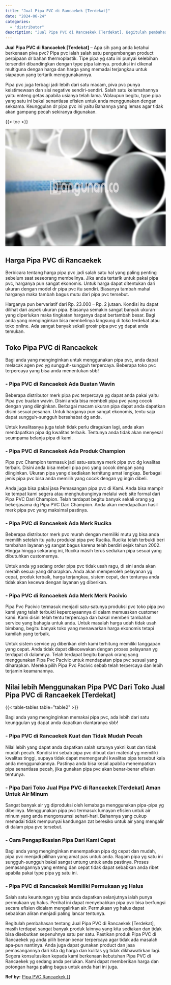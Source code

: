 ```yaml
---
title: "Jual Pipa PVC di Rancaekek [Terdekat]"
date: "2024-06-24"
categories: 
  - "distributor"
description: "Jual Pipa PVC di Rancaekek [Terdekat]. Begitulah pembahasan tentang Jual Pipa PVC di Rancaekek [Terdekat], masih terdapat sangat banyak produk lainnya yang..."
---
```


**Jual Pipa PVC di Rancaekek \[Terdekat\]** – Apa sih yang anda ketahui berkenaan piva pvc? Pipa pvc ialah salah satu pengembangan product perpipaan dr bahan thermoplastik. Tipe pipa yg satu ini punyai kelebihan tersendiri dibandingkan dengan type pipa lainnya. produksi ini dikenal multiguna dengan harga dan harga yang memadai terjangkau untuk siapapun yang tertarik menggunakannya.

Pipa pvc juga terbagi jadi lebih dari satu macam, piva pvc punya keistimewaan dan sisi negative sendiri-sendiri. Salah satu kelemahannya yaitu enteng getas apabila usianya telah lama. Walaupun begitu, type pipa yang satu ini bakal senantiasa efisien untuk anda menggunakan dengan seksama. Keunggulan dr pipa pvc ini yaitu Bahannya yang lemas agar tidak akan gampang pecah sekiranya digunakan.

{{< toc >}}

![Jual Pipa PVC di Rancaekek [Terdekat]](/images/jaul-pipa-pvc-30.png)

## Harga Pipa PVC di Rancaekek

Berbicara tentang harga pipa pvc jadi salah satu hal yang paling penting sebelum saat seseorang membelinya. Jika anda tertarik untuk pakai pipa pvc, harganya pun sangat ekonomis. Untuk harga dapat ditentukan dari ukuran dengan model dr pipa pvc itu sendiri. Biasanya tambah mahal harganya maka tambah bagus mutu dari pipa pvc tersebut.

Harganya pun bervariatif dari Rp. 23.000 – Rp. 2 jutaan. Kondisi itu dapat dilihat dari aspek ukuran pipa. Biasanya semakin sangat banyak ukuran yang diperlukan maka tingkatan harganya dapat bertambah besar. Bagi anda yang menginginkan bisa membelinya langsung di toko terdekat atau toko online. Ada sangat banyak sekali grosir pipa pvc yg dapat anda temukan.

## Toko Pipa PVC di Rancaekek

Bagi anda yang menginginkan untuk menggunakan pipa pvc, anda dapat melacak agen pvc yg sungguh-sungguh terpercaya. Beberapa toko pvc terpercaya yang bisa anda menentukan sbb!

### \- Pipa PVC di Rancaekek Ada Buatan Wavin

Beberapa distributor merk pipa pvc terpercaya yg dapat anda pakai yaitu Pipa pvc buatan wavin. Disini anda bisa membeli pipa pvc yang cocok dengan yang diinginkan. Berbagai macam ukuran pipa dapat anda dapatkan disini sesuai pesanan. Untuk harganya pun sangat ekonomis, tentu saja dapat sungguh-sungguh bersahabat dg anda.

Untuk kwalitasnya juga telah tidak perlu diragukan lagi, anda akan mendapatkan pipa dg kwalitas terbaik. Tentunya anda tidak akan menyesal seumpama belanja pipa di kami.

### \- Pipa PVC di Rancaekek Ada Produk Champion

Pipa pvc Champion termasuk jadi satu-satunya merk pipa pvc dg kwalitas terbaik. Disini anda bisa mebeli pipa pvc yang cocok dengan yang diinginkan. Ukuran pipa yang disediakan terhitung amat lengkap. Berbagai jenis pipa pvc bisa anda memilih yang cocok dengan yg ingin dibeli.

Anda juga bisa pakai jasa Pemasangan pipa pvc di Kami. Anda bisa mampir ke tempat kami segera atau menghubunginya melalui web site formal dari Pipa PVC Dari Champion. Telah terdapat begitu banyak sekali orang yg bekerjasama dg Pipa PVC Dari Champion. Anda akan mendapatkan hasil merk pipa pvc yang maksimal pastinya.

### \- Pipa PVC di Rancaekek Ada Merk Rucika

Beberapa distributor merk pvc murah dengan memiliki mutu yg bisa anda memilih setelah itu yaitu produksi pipa pvc Rucika. Rucika telah terbukti beri tambahan layanan yg sangat bagus karena telah berdiri sejak tahun 2002. Hingga hingga sekarang ini, Rucika masih terus sediakan pipa sesuai yang dibutuhkan customernya.

Untuk anda yg sedang order pipa pvc tidak usah ragu, di sini anda akan meraih sesuai yang diharapkan. Anda akan memperoleh pelayanan yg cepat, produk terbaik, harga terjangkau, sistem cepat, dan tentunya anda tidak akan kecewa dengan layanan yg diberikan.

### \- Pipa PVC di Rancaekek Ada Merk Merk Pacivic

Pipa Pvc Pacivic termasuk menjadi satu-satunya produksi pvc toko pipa pvc kami yang telah terbukti kepercayaannya di dalam memuaskan customer kami. Kami disini telah tentu terpercaya dan bakal memberi tambahan service yang bahagia untuk anda. Untuk masalah harga udah tidak usah bimbang, begitu banyak toko yang menawarkan harga ekonomis tetapi kamilah yang terbaik.

Untuk sistem service yg diberikan oleh kami terhitung memiliki tanggapan yang cepat. Anda tidak dapat dikecewakan dengan proses pelayanan yg terdapat di dalamnya. Telah terdapat begitu banyak orang yang menggunakan Pipa Pvc Pacivic untuk mendapatan pipa pvc sesuai yang diharapkan. Mereka pilih Pipa Pvc Pacivic sebab telah terpercaya dan lebih terjamin keamanannya.

## Nilai lebih Menggunakan Pipa PVC Dari Toko Jual Pipa PVC di Rancaekek \[Terdekat\]

{{< table-tables table="table2" >}}

Bagi anda yang menginginkan memakai pipa pvc, ada lebih dari satu keunggulan yg dapat anda dapatkan diantaranya sbb!

### \- Pipa PVC di Rancaekek Kuat dan Tidak Mudah Pecah

Nilai lebih yang dapat anda dapatkan salah satunya yakni kuat dan tidak mudah pecah. Kondisi ini sebab pipa pvc dibuat dari material yg memiliki kwalitas tinggi, supaya tidak dapat memengaruhi kwalitas pipa tersebut kala anda menggunakannya. Pastinya anda bisa kesal apabila menempatkan pipa senantiasa pecah, jika gunakan pipa pvc akan benar-benar efisien tentunya.

### \- Pipa Dari Toko Jual Pipa PVC di Rancaekek \[Terdekat\] Aman Untuk Air Minum

Sangat banyak air yg diproduksi oleh lemabaga menggunakan pipa-pipa yg dibelinya. Menggunakan pipa pvc termasuk lumayan efisien untuk air minum yang anda mengonsumsi sehari-hari. Bahannya yang cukup memadai tidak mempunyai kandungan zat beresiko untuk air yang mengalir di dalam pipa pvc tersebut.

### \- Cara Pengaplikasian Pipa Dari Kami Cepat

Bagi anda yang menginginkan menempatkan pipa dg cepat dan mudah, pipa pvc menjadi pilihan yang amat pas untuk anda. Ragam pipa yg satu ini sungguh-sungguh bakal sangat untung untuk anda pastinya. Proses pemasangannya yang enteng dan cepat tidak dapat sebabkan anda ribet apabila pakai type pipa yg satu ini.

### \- Pipa PVC di Rancaekek Memiliki Permukaan yg Halus

Salah satu keuntungan yg bisa anda dapatkan selanjutnya ialah punya permukaan yg halus. Perihal ini dapat menyebabkan pipa pvc bisa berfungsi secara efisien didalam mengalirkan air. Permukaan yg halus dapat sebabkan aliran menjadi paling lancar tentunya.

Begitulah pembahasan tentang Jual Pipa PVC di Rancaekek \[Terdekat\], masih terdapat sangat banyak produk lainnya yang kita sediakan dan tidak bisa disebutkan sepenuhnya satu per satu. Pastikan produk Pipa PVC di Rancaekek yg anda pilih benar-benar terpercaya agar tidak ada masalah apa-pun nantinya. Anda juga dapat gunakan product dan jasa pemasangannya dari kita dg harga dan kulitas yg tidak dikhawatirkan lagi. Segera konsultasikan kepada kami berkenaan kebutuhan Pipa PVC di Rancaekek yg sedang anda perlukan. Kami dapat memberikan harga dan potongan harga paling bagus untuk anda hari ini juga.

**Ref by:** [Pipa PVC Rancaekek []](https://id.wikipedia.org/wiki/Pipa)
